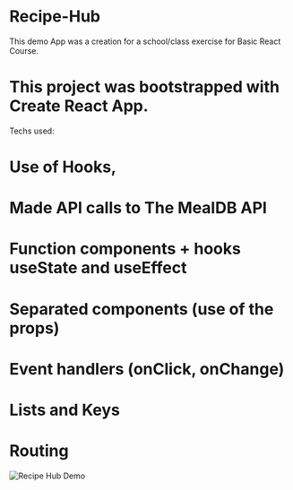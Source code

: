 # Recipe-Hub


This demo App was a creation for a school/class exercise for Basic React Course.

# This project was bootstrapped with Create React App.
Techs used:
# Use of Hooks, 
# Made API calls to The MealDB API
# Function components + hooks useState and useEffect
# Separated components (use of the props)
# Event handlers (onClick, onChange)
# Lists and Keys 
# Routing

![Recipe Hub Demo](https://github.com/nanrisa27/Recipe-Hub/blob/master/Screenshot%202020-05-26%20at%2022.10.47.png)




